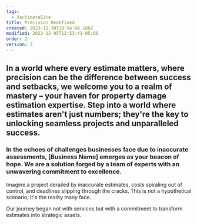 ```yaml
---
tags:
  - XactimateSite
title: Precision Redefined
created: 2023-11-30T20:54:04.186Z
modified: 2023-12-05T13:53:41-05:00
order: 2
version: 3
---
```


## In a world where every estimate matters, where precision can be the difference between success and setbacks, we welcome you to a realm of mastery – your haven for property damage estimation expertise. Step into a world where estimates aren't just numbers; they're the key to unlocking seamless projects and unparalleled success.

### In the echoes of challenges businesses face due to inaccurate assessments, [Business Name] emerges as your beacon of hope. We are a solution forged by a team of experts with an unwavering commitment to excellence.

Imagine a project derailed by inaccurate estimates, costs spiraling out of control, and deadlines slipping through the cracks. This is not a hypothetical scenario; it's the reality many face.

Our journey began not with services but with a commitment to transform estimates into strategic assets.
